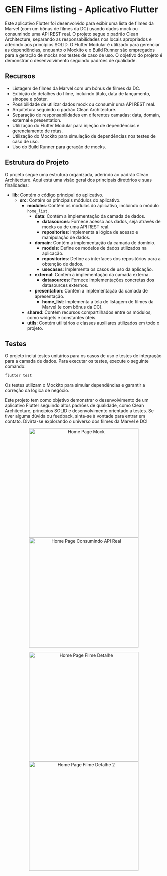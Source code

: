 # GEN Films listing - Aplicativo Flutter

Este aplicativo Flutter foi desenvolvido para exibir uma lista de filmes da Marvel (com um bônus de filmes da DC) usando dados mock ou consumindo uma API REST real. O projeto segue o padrão Clean Architecture, separando as responsabilidades nos locais apropriados e aderindo aos princípios SOLID. O Flutter Modular é utilizado para gerenciar as dependências, enquanto o Mockito e o Build Runner são empregados para a geração de mocks nos testes de caso de uso. O objetivo do projeto é demonstrar o desenvolvimento seguindo padrões de qualidade.

## Recursos

- Listagem de filmes da Marvel com um bônus de filmes da DC.
- Exibição de detalhes do filme, incluindo título, data de lançamento, sinopse e pôster.
- Possibilidade de utilizar dados mock ou consumir uma API REST real.
- Arquitetura seguindo o padrão Clean Architecture.
- Separação de responsabilidades em diferentes camadas: data, domain, external e presentation.
- Utilização do Flutter Modular para injeção de dependências e gerenciamento de rotas.
- Utilização do Mockito para simulação de dependências nos testes de caso de uso.
- Uso do Build Runner para geração de mocks.

## Estrutura do Projeto

O projeto segue uma estrutura organizada, aderindo ao padrão Clean Architecture. Aqui está uma visão geral dos principais diretórios e suas finalidades:

- **lib**: Contém o código principal do aplicativo.
  - **src**: Contém os principais módulos do aplicativo.
    - **modules**: Contém os módulos do aplicativo, incluindo o módulo `home_list`.
      - **data**: Contém a implementação da camada de dados.
        - **datasources**: Fornece acesso aos dados, seja através de mocks ou de uma API REST real.
        - **repositories**: Implementa a lógica de acesso e manipulação de dados.
      - **domain**: Contém a implementação da camada de domínio.
        - **models**: Define os modelos de dados utilizados na aplicação.
        - **repositories**: Define as interfaces dos repositórios para a obtenção de dados.
        - **usecases**: Implementa os casos de uso da aplicação.
      - **external**: Contém a implementação da camada externa.
        - **datasources**: Fornece implementações concretas dos datasources externos.
      - **presentation**: Contém a implementação da camada de apresentação.
        - **home_list**: Implementa a tela de listagem de filmes da Marvel (e com bônus da DC).
    - **shared**: Contém recursos compartilhados entre os módulos, como widgets e constantes úteis.
    - **utils**: Contém utilitários e classes auxiliares utilizados em todo o projeto.

## Testes

O projeto inclui testes unitários para os casos de uso e testes de integração para a camada de dados. Para executar os testes, execute o seguinte comando:

```bash
flutter test
```

Os testes utilizam o Mockito para simular dependências e garantir a correção da lógica de negócio.


Este projeto tem como objetivo demonstrar o desenvolvimento de um aplicativo Flutter seguindo altos padrões de qualidade, como Clean Architecture, princípios SOLID e desenvolvimento orientado a testes. Se tiver alguma dúvida ou feedback, sinta-se à vontade para entrar em contato. Divirta-se explorando o universo dos filmes da Marvel e DC!

<p align="center">
  <img src="https://github.com/jumpercs/gen_films_listing/assets/60657808/a2148f81-f23d-436a-85bc-3b6ea01630c8" width="350" title="Home Page Mock">
   <img src="https://github.com/jumpercs/gen_films_listing/assets/60657808/f30e3711-6737-44c1-85ee-25acb87ffd92" width="350" title="Home Page Consumindo API Real">
</p>
<p align="center">
  <img src="https://github.com/jumpercs/gen_films_listing/assets/60657808/360febed-08c8-4b09-96fc-09ddf02eb345" width="350" title="Home Page Filme Detalhe">
   <img src="https://github.com/jumpercs/gen_films_listing/assets/60657808/15372a3e-defc-4d05-9914-09b90a287dde" width="350" title="Home Page Filme Detalhe 2">
</p>
